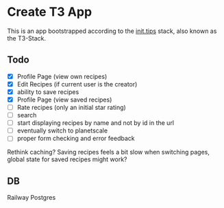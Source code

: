 # Create T3 App

This is an app bootstrapped according to the [init.tips](https://init.tips) stack, also known as the T3-Stack.

## Todo
- [x] Profile Page (view own recipes)
- [x] Edit Recipes (if current user is the creator)
- [x] ability to save recipes
- [x] Profile Page (view saved recipes)
- [ ] Rate recipes (only an initial star rating)
- [ ] search
- [ ] start displaying recipes by name and not by id in the url
- [ ] eventually switch to planetscale
- [ ] proper form checking and error feedback

Rethink caching? Saving recipes feels a bit slow when switching pages, global state for saved recipes might work?

## DB
Railway Postgres
